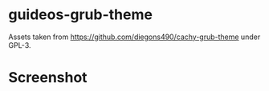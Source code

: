# guideos-grub-theme

Assets taken from https://github.com/diegons490/cachy-grub-theme under GPL-3.


# Screenshot


